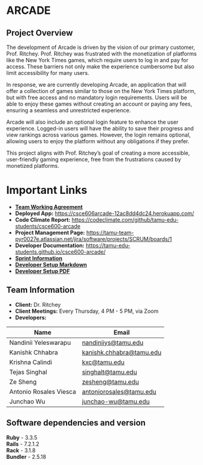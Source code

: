 # ARCADE

## Project Overview

The development of Arcade is driven by the vision of our primary customer, Prof. Ritchey. Prof. Ritchey was frustrated with the monetization of platforms like the New York Times games, which require users to log in and pay for access. These barriers not only make the experience cumbersome but also limit accessibility for many users. 

In response, we are currently developing Arcade, an application that will offer a collection of games similar to those on the New York Times platform, but with free access and no mandatory login requirements. Users will be able to enjoy these games without creating an account or paying any fees, ensuring a seamless and unrestricted experience.

Arcade will also include an optional login feature to enhance the user experience. Logged-in users will have the ability to save their progress and view rankings across various games. However, the login remains optional, allowing users to enjoy the platform without any obligations if they prefer.

This project aligns with Prof. Ritchey’s goal of creating a more accessible, user-friendly gaming experience, free from the frustrations caused by monetized platforms.

# Important Links
- [**Team Working Agreement**](TEAM_WORK_AGREEMENT.md)
- **Deployed App:** https://csce606arcade-12ac8dd4dc24.herokuapp.com/
- **Code Climate Report:** https://codeclimate.com/github/tamu-edu-students/csce600-arcade
- **Project Management Page:** https://tamu-team-pyr0027e.atlassian.net/jira/software/projects/SCRUM/boards/1
- **Developer Documentation:** https://tamu-edu-students.github.io/csce600-arcade/
- [**Sprint Information**](./SprintDetails.md)
- [**Developer Setup Markdown**](./DevelopmentGuide.md)
- [**Developer Setup PDF**](./documentation/)

## Team Information
- **Client:** Dr. Ritchey
- **Client Meetings:** Every Thursday, 4 PM - 5 PM, via Zoom
- **Developers:**

| Name                    | Email                                     |
|-------------------------|-------------------------------------------|
| Nandinii Yeleswarapu    | [nandiniiys@tamu.edu](mailto:nandiniiys@tamu.edu)            |
| Kanishk Chhabra         | [kanishk.chhabra@tamu.edu](mailto:kanishk.chhabra@tamu.edu)  |
| Krishna Calindi         | [kxc@tamu.edu](mailto:kxc@tamu.edu)                          |
| Tejas Singhal           | [singhalt@tamu.edu](mailto:singhalt@tamu.edu)                |
| Ze Sheng                | [zesheng@tamu.edu](mailto:zesheng@tamu.edu)                  |
| Antonio Rosales Viesca  | [antoniorosales@tamu.edu](mailto:antoniorosales@tamu.edu)    |
| Junchao Wu              | [junchao-wu@tamu.edu](mailto:junchao-wu@tamu.edu)            |


## Software dependencies and version
**Ruby** - 3.3.5 \
**Rails** - 7.2.1.2 \
**Rack** - 3.1.8 \
**Bundler** - 2.5.18

